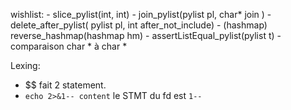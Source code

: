 wishlist:
	- slice_pylist(int, int)
	- join_pylist(pylist pl, char* join )
	- delete_after_pylist( pylist pl, int after_not_include)
	- (hashmap) reverse_hashmap(hashmap hm)
	- assertListEqual_pylist(pylist t)
		- comparaison char * à char *
		
		
Lexing:  
- $$ fait 2 statement.
- `echo 2>&1-- content` le STMT du fd est `1--` 
